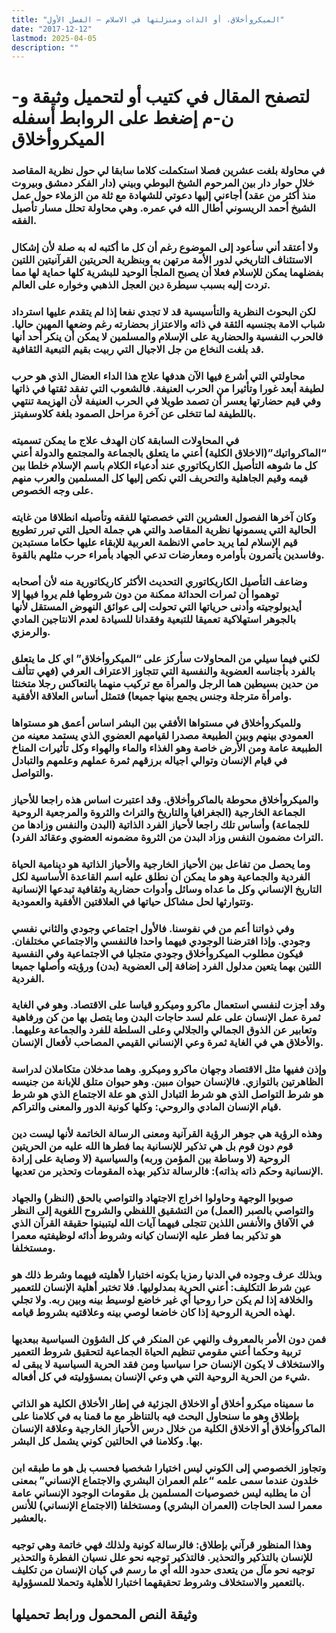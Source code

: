 ```yaml
---
title: "الميكروأخلاق، أو الذات ومنزلتها في الاسلام – الفصل الأول"
date: "2017-12-12"
lastmod: 2025-04-05
description: ""
---
```

# **لتصفح المقال في كتيب أو لتحميل وثيقة و-ن-م إضغط على الروابط أسفله** **الميكروأخلاق**

### في محاولة بلغت عشرين فصلا استكملت كلاما سابقا لي حول نظرية المقاصد خلال حوار دار بين المرحوم الشيخ البوطي وبيني (دار الفكر دمشق وبيروت منذ أكثر من عقد) أجاءني إليها دعوتي للشهادة مع ثلة من الزملاء حول عمل الشيخ أحمد الريسوني أطال الله في عمره. وهي محاولة تحلل مسار تأصيل الفقه.

### ولا أعتقد أني سأعود إلى الموضوع رغم أن كل ما أكتبه له به صلة لأن إشكال الاستئناف التاريخي لدور الأمة مرتهن به وبنظرية الحريتين القرآنيتين اللتين بفضلهما يمكن للإسلام فعلا أن يصبح الملجأ الوحيد للبشرية كلها حماية لها مما تردت إليه بسبب سيطرة دين العجل الذهبي وخواره على العالم.

### لكن البحوث النظرية والتأسيسية قد لا تجدي نفعا إذا لم يتقدم عليها استرداد شباب الامة بجنسيه الثقة في ذاته والاعتزاز بحضارته رغم وضعها المهين حاليا. فالحرب النفسية والحضارية على الإسلام والمسلمين لا يمكن أن ينكر أحد أنها قد بلغت النخاع من جل الاجيال التي ربيت بقيم التبعية الثقافية.

### محاولتي التي أشرع فيها الآن هدفها علاج هذا الداء العضال الذي هو حرب لطيفة أبعد غورا وتأثيرا من الحرب العنيفة. فالشعوب التي تفقد ثقتها في ذاتها وفي قيم حضارتها يعسر أن تصمد طويلا في الحرب العنيفة لأن الهزيمة تنتهي باللطيفة لما تتخلى عن آخرة مراحل الصمود بلغة كلاوسفيتز.

### في المحاولات السابقة كان الهدف علاج ما يمكن تسميته “الماكرواتيك”(الاخلاق الكلية) أعني ما يتعلق بالجماعة والمجتمع والدولة أعني كل ما شوهه التأصيل الكاريكاتوري عند أدعياء الكلام باسم الإسلام خلطا بين قيمه وقيم الجاهلية والتحريف التي نكص إليها كل المسلمين والعرب منهم على وجه الخصوص.

### وكان آخرها الفصول العشرين التي خصصتها للفقه وتأصيله انطلاقا من غايته الحالية التي يسمونها نظرية المقاصد والتي هي جملة الحيل التي تبرر تطويع قيم الإسلام لما يريد حامي الانظمة العربية للإبقاء عليها حكاما مستبدين وفاسدين يأتمرون بأوامره ومعارضات تدعي الجهاد بأمراء حرب مثلهم بالقوة.

### وضاعف التأصيل الكاريكاتوري التحديث الأكثر كاريكاتورية منه لأن أصحابه توهموا أن ثمرات الحداثة ممكنة من دون شروطها فلم يروا فيها إلا أيديولوجيته وأدنى حرياتها التي تحولت إلى عوائق النهوض المستقل لأنها بالجوهر استهلاكية تعميقا للتبعية وفقدانا للسيادة لعدم الانتاجين المادي والرمزي.

### لكني فيما سيلي من المحاولات سأركز على “الميكروأخلاق” اي كل ما يتعلق بالفرد بأجناسه العضوية والنفسية التي تتجاوز الاعتراف العرفي (فهي تتألف من حدين بسيطين هما الرجل والمرأة مع تركيب منهما بالتعاكس رجلا متخنثا وامرأة مترجلة وجنس يجمع بينها جميعا) فتمثل أساس العلاقة الأفقية.

### وللميكروأخلاق في مستواها الأفقي بين البشر اساس أعمق هو مستواها العمودي بينهم وبين الطبيعة مصدرا لقيامهم العضوي الذي يستمد معينه من الطبيعة عامة ومن الأرض خاصة وهو الغذاء والماء والهواء وكل تأثيرات المناخ في قيام الإنسان وتوالي اجياله برزقهم ثمرة عملهم وعلمهم والتبادل والتواصل.

### والميكروأخلاق محوطة بالماكروأخلاق. وقد اعتبرت اساس هذه راجعا للأحياز الجماعة الخارجية (الجغرافيا والتاريخ والتراث والثروة والمرجعية الروحية للجماعة) وأساس تلك راجعا لأحياز الفرد الذاتية (البدن والنفس وزادها من التراث مضمون النفس وزاد البدن من الثروة مضمونه العضوي وعقائد الفرد).

### وما يحصل من تفاعل بين الأحياز الخارجية والأحياز الذاتية هو دينامية الحياة الفردية والجماعية وهو ما يمكن أن نطلق عليه اسم القاعدة الأساسية لكل التاريخ الإنساني وكل ما عداه وسائل وأدوات حضارية وثقافية تبدعها الإنسانية وتتوارثها لحل مشاكل حياتها في العلاقتين الأفقية والعمودية.

### وفي ذواتنا أعم من في نفوسنا. فالأول اجتماعي وجودي والثاني نفسي وجودي. وإذا افترضنا الوجودي فيهما واحدا فالنفسي والاجتماعي مختلفان. فيكون مطلوب الميكروأخلاق وجودي متجليا في الاجتماعية وفي النفسية اللتين بهما يتعين مدلول الفرد إضافة إلى العضوية (بدن) ورؤيته وأصلها جميعا الفردية.

### وقد أجزت لنفسي استعمال ماكرو وميكرو قياسا على الاقتصاد. وهو في الغاية ثمرة عمل الإنسان على علم لسد حاجات البدن وما يتصل بها من كن ورفاهية وتعابير عن الذوق الجمالي والجلالي وعلى السلطة للفرد والجماعة وعليهما. والأخلاق هي في الغاية ثمرة وعي الإنساني القيمي المصاحب لأفعال الإنسان.

### وإذن ففيها مثل الاقتصاد وجهان ماكرو وميكرو. وهما مدخلان متكاملان لدراسة الظاهرتين بالتوازي. فالإنسان حيوان مبين. وهو حيوان متلق للإبانة من جنيسه هو شرط التواصل الذي هو شرط التبادل الذي هو علة الاجتماع الذي هو شرط قيام الإنسان المادي والروحي: وكلها كونية الدور والمعنى والتراكم.

### وهذه الرؤية هي جوهر الرؤية القرآنية ومعنى الرسالة الخاتمة لأنها ليست دين قوم دون قوم بل هي تذكير للإنسانية بما فطرها الله عليه من الحريتين الروحية (لا وساطة بين المؤمن وربه) والسياسية (لا وصاية على إرادة الإنسانية وحكم ذاته بذاته): فالرسالة تذكير بهذه المقومات وتحذير من تعديها.

### صوبوا الوجهة وحاولوا اخراج الاجتهاد والتواصي بالحق (النظر) والجهاد والتواصي بالصبر (العمل) من التشقيق اللفظي والشروح اللغوية إلى النظر في الآفاق والأنفس اللذين تتجلى فيهما آيات الله ليتبينوا حقيقة القرآن الذي هو تذكير بما فطر عليه الإنسان كيانه وشروط أدائه لوظيفتيه معمرا ومستخلفا.

### وبذلك عرف وجوده في الدنيا رمزيا بكونه اختبارا لأهليته فيهما وشرط ذلك هو عين شرط التكليف: أعني الحرية بمدلوليها. فلا تختبر أهلية الإنسان للتعمير والخلافة إذا لم يكن حرا روحيا أي غير خاضع لوسيط بينه وبين ربه. ولا تجلي لهذه الحرية الروحية إذا كان خاضعا لوصي بينه وعلاقتيه بشروط قيامه.

### فمن دون الأمر بالمعروف والنهي عن المنكر في كل الشؤون السياسية ببعديها تربية وحكما أعني مقومي تنظيم الحياة الجماعية لتحقيق شروط التعمير والاستخلاف لا يكون الإنسان حرا سياسيا ومن فقد الحرية السياسية لا يبقى له شيء من الحرية الروحية التي هي وعي الإنسان بمسؤوليته في كل أفعاله.

### ما سميناه ميكرو أخلاق أو الاخلاق الجزئية في إطار الأخلاق الكلية هو الذاتي بإطلاق وهو ما سنحاول البحث فيه بالتناظر مع ما قمنا به في كلامنا على الماكروأخلاق أو الاخلاق الكلية من خلال درس الأحياز الخارجية وعلاقة الإنسان بها. وكلامنا في الحالتين كوني يشمل كل البشر.

### وتجاوز الخصوصي إلى الكوني ليس اختيارا شخصيا فحسب بل هو ما طبقه ابن خلدون عندما سمى علمه “علم العمران البشري والاجتماع الإنساني” بمعنى أن ما يطلبه ليس خصوصيات المسلمين بل مقومات الوجود الإنساني عامة معمرا لسد الحاجات (العمران البشري) ومستخلفا (الاجتماع الإنساني) للأنس بالعشير.

### وهذا المنظور قرآني بإطلاق: فالرسالة كونية ولذلك فهي خاتمة وهي توجيه للإنسان بالتذكير والتحذير. فالتذكير توجيه نحو علل نسيان الفطرة والتحذير توجيه نحو مآل من يتعدى حدود الله أي ما رسم في كيان الإنسان من تكليف بالتعمير والاستخلاف وشروط تحقيقهما اختبارا للأهلية وتحملا للمسؤولية.

## وثيقة النص المحمول ورابط تحميلها

###
